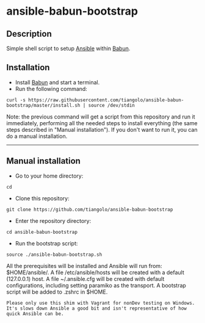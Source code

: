# ansible-babun-bootstrap

## Description

Simple shell script to setup [Ansible](http://www.ansible.com/) within [Babun](http://babun.github.io/).

## Installation

* Install [Babun](http://babun.github.io/) and start a terminal.
* Run the following command:

```
curl -s https://raw.githubusercontent.com/tiangolo/ansible-babun-bootstrap/master/install.sh | source /dev/stdin
```

Note: the previous command will get a script from this repository and run it immediately, performing all the needed
steps to install everything (the same steps described in "Manual installation").
If you don't want to run it, you can do a manual installation.

-----

## Manual installation

* Go to your home directory:

```
cd
```

* Clone this repository:

```
git clone https://github.com/tiangolo/ansible-babun-bootstrap
```

* Enter the repository directory:

```
cd ansible-babun-bootstrap
```

* Run the bootstrap script:

```
source ./ansible-babun-bootstrap.sh
```

All the prerequisites will be installed and Ansible will run from: $HOME/ansible/.
A file /etc/ansible/hosts will be created with a default (127.0.0.1) host.
A file ~/.ansible.cfg will be created with default configurations, including setting paramiko as the transport.
A bootstrap script will be added to .zshrc in $HOME.


    Please only use this shim with Vagrant for nonDev testing on Windows.  
    It's slows down Ansible a good bit and isn't representative of how quick Ansible can be.
